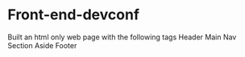 # Front-end-devconf
Built an html only web page with the following tags
Header
Main
Nav
Section 
Aside
Footer

